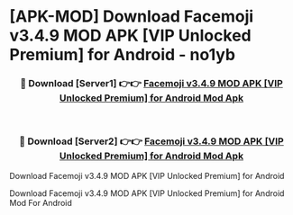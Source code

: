 # [APK-MOD] Download Facemoji v3.4.9 MOD APK [VIP Unlocked Premium] for Android - no1yb


<div align="center">
<h3>🔴 Download [Server1] 👉👉 <a href="https://apk-comot.site?title=Facemoji_v3.4.9_MOD_APK_[VIP_Unlocked_Premium]_for_Android">Facemoji v3.4.9 MOD APK [VIP Unlocked Premium] for Android Mod Apk</a></h3><br>
<h3>🔴 Download [Server2] 👉👉 <a href="https://apk-comot.site?title=Facemoji_v3.4.9_MOD_APK_[VIP_Unlocked_Premium]_for_Android">Facemoji v3.4.9 MOD APK [VIP Unlocked Premium] for Android Mod Apk</a></h3>
</div>



Download Facemoji v3.4.9 MOD APK [VIP Unlocked Premium] for Android 

Download Facemoji v3.4.9 MOD APK [VIP Unlocked Premium] for Android Mod For Android